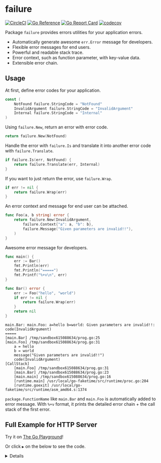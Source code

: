 # failure

[![CircleCI](https://circleci.com/gh/morikuni/failure/tree/main.svg?style=shield)](https://circleci.com/gh/morikuni/failure/tree/master)
[![Go Reference](https://pkg.go.dev/badge/github.com/morikuni/failure.svg)](https://pkg.go.dev/github.com/morikuni/failure)
[![Go Report Card](https://goreportcard.com/badge/github.com/morikuni/failure)](https://goreportcard.com/report/github.com/morikuni/failure)
[![codecov](https://codecov.io/gh/morikuni/failure/branch/main/graph/badge.svg)](https://codecov.io/gh/morikuni/failure)

Package `failure` provides errors utilities for your application errors.

- Automatically generate awesome `err.Error` message for developers.
- Flexible error messages for end users.
- Powerful and readable stack trace.
- Error context, such as function parameter, with key-value data.
- Extensible error chain.

## Usage

At first, define error codes for your application.

```go
const (
	NotFound failure.StringCode = "NotFound"
	InvalidArgument failure.StringCode = "InvalidArgument"
	Internal failure.StringCode = "Internal"
)
```

Using `failure.New`, return an error with error code.

```go
return failure.New(NotFound)
```

Handle the error with `failure.Is` and translate it into another error code with `failure.Translate`.

```go
if failure.Is(err, NotFound) {
	return failure.Translate(err, Internal)
}
```

If you want to just return the error, use `failure.Wrap`.

```go
if err != nil {
	return failure.Wrap(err)
}
```

An error context and message for end user can be attached.

```go
func Foo(a, b string) error {
	return failure.New(InvalidArgument, 
		failure.Context{"a": a, "b": b},
		failure.Message("Given parameters are invalid!!"),
	)
}
```

Awesome error message for developers.

```go
func main() {
	err := Bar()
	fmt.Println(err)
	fmt.Println("=====")
	fmt.Printf("%+v\n", err)
}

func Bar() error {
	err := Foo("hello", "world")
	if err != nil {
		return failure.Wrap(err)
	}
	return nil
}
```

```
main.Bar: main.Foo: a=hello b=world: Given parameters are invalid!!: code(InvalidArgument)
=====
[main.Bar] /tmp/sandbox615088634/prog.go:25
[main.Foo] /tmp/sandbox615088634/prog.go:31
    a = hello
    b = world
    message("Given parameters are invalid!!")
    code(InvalidArgument)
[CallStack]
    [main.Foo] /tmp/sandbox615088634/prog.go:31
    [main.Bar] /tmp/sandbox615088634/prog.go:23
    [main.main] /tmp/sandbox615088634/prog.go:16
    [runtime.main] /usr/local/go-faketime/src/runtime/proc.go:204
    [runtime.goexit] /usr/local/go-faketime/src/runtime/asm_amd64.s:1374
```

`package.FunctionName` like `main.Bar` and `main.Foo` is automatically added to error message.
With `%+v` format, it prints the detailed error chain + the call stack of the first error.

## Full Example for HTTP Server

Try it on [The Go Playground](https://play.golang.org/p/Pmgm7-7J1_c)!

Or click `▶` on the below to see the code.

<details>
	
```go
package main

import (
	"fmt"
	"io"
	"net/http"
	"net/http/httptest"
	"net/http/httputil"

	"github.com/morikuni/failure"
)

// error codes for your application.
const (
	NotFound  failure.StringCode = "NotFound"
	Forbidden failure.StringCode = "Forbidden"
)

func GetACL(projectID, userID string) (acl interface{}, e error) {
	notFound := true
	if notFound {
		return nil, failure.New(NotFound,
			failure.Context{"project_id": projectID, "user_id": userID},
		)
	}
	return nil, failure.Unexpected("unexpected error")
}

func GetProject(projectID, userID string) (project interface{}, e error) {
	_, err := GetACL(projectID, userID)
	if err != nil {
		if failure.Is(err, NotFound) {
			return nil, failure.Translate(err, Forbidden,
				failure.Message("no acl exists"),
				failure.Context{"additional_info": "hello"},
			)
		}
		return nil, failure.Wrap(err)
	}
	return nil, nil
}

func Handler(w http.ResponseWriter, r *http.Request) {
	_, err := GetProject(r.FormValue("project_id"), r.FormValue("user_id"))
	if err != nil {
		HandleError(w, err)
		return
	}
}

func getHTTPStatus(err error) int {
	c, ok := failure.CodeOf(err)
	if !ok {
		return http.StatusInternalServerError
	}
	switch c {
	case NotFound:
		return http.StatusNotFound
	case Forbidden:
		return http.StatusForbidden
	default:
		return http.StatusInternalServerError
	}
}

func getMessage(err error) string {
	msg, ok := failure.MessageOf(err)
	if ok {
		return msg
	}
	return "Error"
}

func HandleError(w http.ResponseWriter, err error) {
	w.WriteHeader(getHTTPStatus(err))
	io.WriteString(w, getMessage(err))

	fmt.Println("============ Error ============")
	fmt.Printf("Error = %v\n", err)

	code, _ := failure.CodeOf(err)
	fmt.Printf("Code = %v\n", code)

	msg, _ := failure.MessageOf(err)
	fmt.Printf("Message = %v\n", msg)

	cs, _ := failure.CallStackOf(err)
	fmt.Printf("CallStack = %v\n", cs)

	fmt.Printf("Cause = %v\n", failure.CauseOf(err))

	fmt.Println()
	fmt.Println("============ Detail ============")
	fmt.Printf("%+v\n", err)
	// [main.GetProject] /go/src/github.com/morikuni/failure/example/main.go:36
	//     message("no acl exists")
	//     additional_info = hello
	//     code(Forbidden)
	// [main.GetACL] /go/src/github.com/morikuni/failure/example/main.go:21
	//     project_id = 123
	//     user_id = 456
	//     code(NotFound)
	// [CallStack]
	//     [main.GetACL] /go/src/github.com/morikuni/failure/example/main.go:21
	//     [main.GetProject] /go/src/github.com/morikuni/failure/example/main.go:33
	//     [main.Handler] /go/src/github.com/morikuni/failure/example/main.go:47
	//     [http.HandlerFunc.ServeHTTP] /usr/local/go/src/net/http/server.go:1964
	//     [http.(*ServeMux).ServeHTTP] /usr/local/go/src/net/http/server.go:2361
	//     [http.serverHandler.ServeHTTP] /usr/local/go/src/net/http/server.go:2741
	//     [http.(*conn).serve] /usr/local/go/src/net/http/server.go:1847
	//     [runtime.goexit] /usr/local/go/src/runtime/asm_amd64.s:1333
}

func main() {
	req := httptest.NewRequest(http.MethodGet, "/?project_id=aaa&user_id=111", nil)
	rec := httptest.NewRecorder()
	Handler(rec, req)

	res, _ := httputil.DumpResponse(rec.Result(), true)
	fmt.Println("============ Dump ============")
	fmt.Println(string(res))
}
```

</details>
